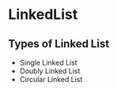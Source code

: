 # LinkedList
## Types of Linked List
- Single Linked List
- Doubly Linked List
- Circular Linked List